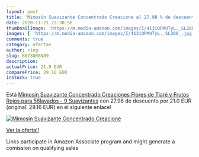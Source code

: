 ```yaml
---
layout: post
title: 'Mimosín Suavizante Concentrado Creacione al 27.98 % de descuento'
date: 2020-11-21 22:30:56
thumbnailImage: 'https://m.media-amazon.com/images/I/413iOPMUTyL._SL200_.jpg'
images: [ 'https://m.media-amazon.com/images/I/413iOPMUTyL._SL200_.jpg' ]
comments: true
category: ofertas
author: ring
slug: B073QR8N89
description:
actualPrice: 21.0 EUR
comparePrice: 29.16 EUR
inStock: true
---
```


Está [Mimosín Suavizante Concentrado Creaciones Flores de Tiaré y Frutos Rojos para 58lavados - 9 Suavizantes](https://www.amazon.es/dp/B073QR8N89/?tag=tolees-21) con 27.98 de descuento por 21.0 EUR (original: 29.16 EUR) en el siguiente enlace!

[![Mimosín Suavizante Concentrado Creacione](https://m.media-amazon.com/images/I/413iOPMUTyL._SL200_.jpg)](https://www.amazon.es/dp/B073QR8N89/?tag=tolees-21)

[Ver la oferta!!](https://www.amazon.es/dp/B073QR8N89/?tag=tolees-21)

Links participate in Amazon Associate program and might generate a comission on qualifying sales


